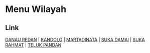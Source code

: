 # Menu Wilayah

## Link

[DANAU REDAN](https://github.com/gigit-pemilu/pemilu-2024-64-kalimantan-timur/tree/main/pilpres/hitung-suara/sub/64-kalimantan-timur/sub/08-kutai-timur/sub/13-teluk-pandan/sub/2005-danau-redan)
 | 
[KANDOLO](https://github.com/gigit-pemilu/pemilu-2024-64-kalimantan-timur/tree/main/pilpres/hitung-suara/sub/64-kalimantan-timur/sub/08-kutai-timur/sub/13-teluk-pandan/sub/2004-kandolo)
 | 
[MARTADINATA](https://github.com/gigit-pemilu/pemilu-2024-64-kalimantan-timur/tree/main/pilpres/hitung-suara/sub/64-kalimantan-timur/sub/08-kutai-timur/sub/13-teluk-pandan/sub/2006-martadinata)
 | 
[SUKA DAMAI](https://github.com/gigit-pemilu/pemilu-2024-64-kalimantan-timur/tree/main/pilpres/hitung-suara/sub/64-kalimantan-timur/sub/08-kutai-timur/sub/13-teluk-pandan/sub/2003-suka-damai)
 | 
[SUKA RAHMAT](https://github.com/gigit-pemilu/pemilu-2024-64-kalimantan-timur/tree/main/pilpres/hitung-suara/sub/64-kalimantan-timur/sub/08-kutai-timur/sub/13-teluk-pandan/sub/2002-suka-rahmat)
 | 
[TELUK PANDAN](https://github.com/gigit-pemilu/pemilu-2024-64-kalimantan-timur/tree/main/pilpres/hitung-suara/sub/64-kalimantan-timur/sub/08-kutai-timur/sub/13-teluk-pandan/sub/2001-teluk-pandan)


